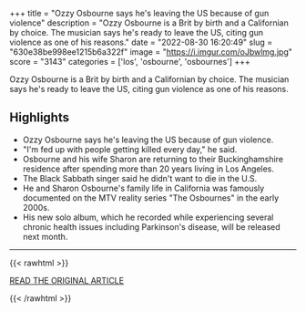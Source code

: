 +++
title = "Ozzy Osbourne says he's leaving the US because of gun violence"
description = "Ozzy Osbourne is a Brit by birth and a Californian by choice. The musician says he's ready to leave the US, citing gun violence as one of his reasons."
date = "2022-08-30 16:20:49"
slug = "630e38be998ee1215b6a322f"
image = "https://i.imgur.com/oJbwlmg.jpg"
score = "3143"
categories = ['los', 'osbourne', 'osbournes']
+++

Ozzy Osbourne is a Brit by birth and a Californian by choice. The musician says he's ready to leave the US, citing gun violence as one of his reasons.

## Highlights

- Ozzy Osbourne says he's leaving the US because of gun violence.
- "I'm fed up with people getting killed every day," he said.
- Osbourne and his wife Sharon are returning to their Buckinghamshire residence after spending more than 20 years living in Los Angeles.
- The Black Sabbath singer said he didn't want to die in the U.S.
- He and Sharon Osbourne's family life in California was famously documented on the MTV reality series "The Osbournes" in the early 2000s.
- His new solo album, which he recorded while experiencing several chronic health issues including Parkinson's disease, will be released next month.

---

{{< rawhtml >}}
  <p class="article-category">
    <a target="_blank" href="https://abc7.com/ozzy-osbourne-sharon-buckinghamshire-leaving-california/12178377/">READ THE ORIGINAL ARTICLE</a>
  </p>
{{< /rawhtml >}}
